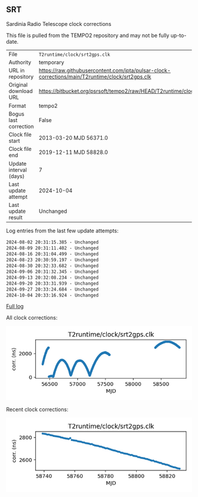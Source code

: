 
## SRT

Sardinia Radio Telescope clock corrections

This file is pulled from the TEMPO2 repository and may not be fully
up-to-date.

|     |     |
|:--- |:--- |
| File | `T2runtime/clock/srt2gps.clk` |
| Authority | temporary |
| URL in repository | <https://raw.githubusercontent.com/ipta/pulsar-clock-corrections/main/T2runtime/clock/srt2gps.clk> |
| Original download URL | <https://bitbucket.org/psrsoft/tempo2/raw/HEAD/T2runtime/clock/srt2gps.clk> |
| Format | tempo2 |
| Bogus last correction | False |
| Clock file start | 2013-03-20 MJD 56371.0 |
| Clock file end | 2019-12-11 MJD 58828.0 |
| Update interval (days) | 7 |
| Last update attempt | 2024-10-04 |
| Last update result | Unchanged |

Log entries from the last few update attempts:
```
2024-08-02 20:31:15.385 - Unchanged
2024-08-09 20:31:11.402 - Unchanged
2024-08-16 20:31:04.499 - Unchanged
2024-08-23 20:30:59.197 - Unchanged
2024-08-30 20:32:33.682 - Unchanged
2024-09-06 20:31:32.345 - Unchanged
2024-09-13 20:32:08.234 - Unchanged
2024-09-20 20:33:31.939 - Unchanged
2024-09-27 20:33:24.684 - Unchanged
2024-10-04 20:33:16.924 - Unchanged
```
[Full log](https://raw.githubusercontent.com/ipta/pulsar-clock-corrections/main/log/T2runtime/clock/srt2gps.clk.log)


All clock corrections:

![plot of all clock corrections](srt2gps.clk.png "All corrections")

Recent clock corrections:

![plot of recent clock corrections](srt2gps.clk.short.png "Recent corrections")


